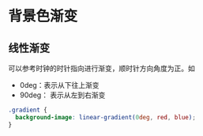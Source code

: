 # 背景色渐变

## 线性渐变
可以参考时钟的时针指向进行渐变，顺时针方向角度为正。如
- 0deg：表示从下往上渐变   
- 90deg： 表示从左到右渐变
```css
.gradient {
  background-image: linear-gradient(0deg, red, blue);
}
```